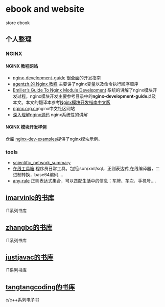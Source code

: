 # ebook and website
store ebook 

## 个人整理

### NGINX

#### NGINX 教程网站

* [nginx-development-guide](https://github.com/baishancloud/nginx-development-guide) 很全面的开发指南
* [agentzh 的 Nginx 教程](https://openresty.org/download/agentzh-nginx-tutorials-zhcn.html) 主要讲了nginx变量以及命令执行顺序顺序
* [Emiller’s Guide To Nginx Module Development](https://www.evanmiller.org/nginx-modules-guide.html) 系统的讲解了nginx模块开发过程。nginx模块开发主要参考目录中的**nginx-development-guide**以及本文。本文的翻译本参考[Nginx模块开发指南中文版](https://www.nginx.org.cn/article/detail/443)
* [nginx.org.cn](https://www.nginx.org.cn/)nginx中文社区网站
* [深入理解nginx源码](https://www.kancloud.cn/digest/understandingnginx) nginx系统性的讲解

#### NGINX 模块开发样例

仓库 [nginx-dev-examples](http://hg.nginx.org/nginx-dev-examples)提供了nginx模块示例。

### tools 

 * [scientific_network_summary](https://github.com/crifan/scientific_network_summary) 
 * [在线工具箱](https://tool.lu/) 程序员日常工具。包括json/xml/sql，正则表达式,在线编译器，二进制转换，base64编码....
 * [any-rule](https://github.com/any86/any-rule) 正则表达式集合，可以匹配生活中的信息：车牌、车次、手机号....


## [imarvinle的书库](https://github.com/imarvinle/awesome-cs-books)

IT系列书库



## [zhangbc的书库](https://github.com/zhangbc/eBooks)

IT系列书库


## [justjavac的书库](https://github.com/justjavac/free-programming-books-zh_CN)

IT系列书库


## [tangtangcoding的书库](https://github.com/tangtangcoding/C-C-)

c/c++系列电子书
